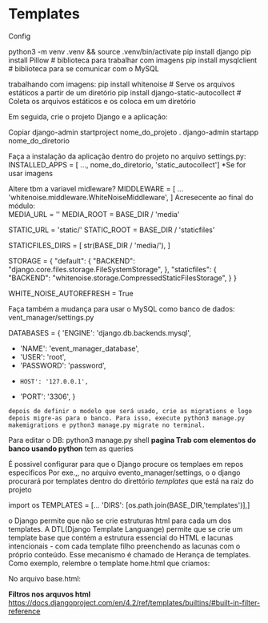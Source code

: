 # Templates

Config 

python3 -m venv .venv && source .venv/bin/activate
pip install django
pip install Pillow # biblioteca para trabalhar com imagens
pip install mysqlclient # biblioteca para se comunicar com o MySQL

trabalhando com imagens:
pip install whitenoise # Serve os arquivos estáticos a partir de um diretório
pip install django-static-autocollect # Coleta os arquivos estáticos e os coloca em um diretório

Em seguida, crie o projeto Django e a aplicação:

Copiar
django-admin startproject nome_do_projeto .
django-admin startapp nome_do_diretorio

Faça a instalação da aplicação dentro do projeto no arquivo settings.py:
INSTALLED_APPS = [ ..., nome_do_diretorio,
'static_autocollect'] *Se for usar imagens

Altere tbm a variavel midleware?
MIDDLEWARE = [
    ...
    'whitenoise.middleware.WhiteNoiseMiddleware',
]
Acresecente ao final do módulo:\
MEDIA_URL = ''
MEDIA_ROOT = BASE_DIR / 'media'

STATIC_URL = 'static/'
STATIC_ROOT = BASE_DIR / 'staticfiles'

STATICFILES_DIRS = [
  str(BASE_DIR / 'media/'),
]

STORAGE = {
   "default": {
       "BACKEND": "django.core.files.storage.FileSystemStorage",
   },
   "staticfiles": {
       "BACKEND": "whitenoise.storage.CompressedStaticFilesStorage",
   }
}

WHITE_NOISE_AUTOREFRESH = True 

Faça também a mudança para usar o MySQL como banco de dados: vent_manager/settings.py

DATABASES = {
    'ENGINE': 'django.db.backends.mysql',
+    'NAME': 'event_manager_database',
+    'USER': 'root',
+    'PASSWORD': 'password',
+     HOST': '127.0.0.1',
+    'PORT': '3306',
    }

    depois de definir o modelo que será usado, crie as migrations e logo depois migre-as para o banco. Para isso, execute python3 manage.py makemigrations e python3 manage.py migrate no terminal.

Para editar o DB: python3 manage.py shell
**pagina Trab com elementos do banco usando python** tem as queries


É possivel configurar para que o Django procure os templaes em repos específicos
Por exe.,, no arquivo evento_manager/settings, o o django procurará por templates dentro do direttório _templates_ que está na raiz do projeto

import os
TEMPLATES = [...
'DIRS': [os.path.join(BASE_DIR,'templates')],]

o Django permite que não se crie estruturas html para cada um dos templates. A DTL(Django Template Languange) permite que se crie um template base que contém a estrutura essencial do HTML e lacunas intencionais - com cada template filho preenchendo as lacunas com o próprio conteúdo. Esse mecanismo é chamado de Herança de templates. Como exemplo, relembre o template home.html que criamos:

No arquivo base.html:

<!-- A sintaxe {% %} indica que está sendo usada uma Tag de template do DTL. Ela é a lacuna que mencionamos mais cedo - um template filho irá preenchê-la. Nesse caso, usamos a tag block. Existem muitas Tags de template já implementadas no DTL.  https://docs.djangoproject.com/pt-br/4.2/ref/templates/builtins/ -->



<!-- foram criados blocos vazios que poderão ser preenchidos por aqueles templates que herdarem o arquivo base.html. Acima, criamos dois blocos - um chamado title e outro chamado content - para escrever o título da página que será exibida e para colocar todo o conteúdo HTML que se quer exibir, respectivamente.

Para usar a herança de template, faça o seguinte:

Vá no template filho e inclua no seu cabeçalho a seguinte sintaxe: {% extends 'base.html' %}, onde se usa a palavra reservada extends seguida de qual template se quer herdar.
Modifique o template filho, por exemplo o home.html, criando os blocos com os mesmos nomes daqueles criados no template herdado de acordo com a sintaxe abaixo.
Anota aí 📝: para que a herança aconteça é obrigatório que o {% extends 'nome-do-template.html' %} seja a primeira tag de template que aparece no arquivo. -->

**Filtros nos arquvos html**
https://docs.djangoproject.com/en/4.2/ref/templates/builtins/#built-in-filter-reference
